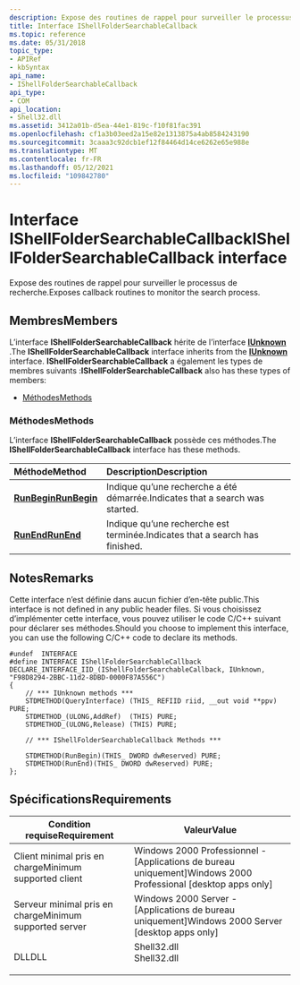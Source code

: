 ```yaml
---
description: Expose des routines de rappel pour surveiller le processus de recherche.
title: Interface IShellFolderSearchableCallback
ms.topic: reference
ms.date: 05/31/2018
topic_type:
- APIRef
- kbSyntax
api_name:
- IShellFolderSearchableCallback
api_type:
- COM
api_location:
- Shell32.dll
ms.assetid: 3412a01b-d5ea-44e1-819c-f10f81fac391
ms.openlocfilehash: cf1a3b03eed2a15e82e1313875a4ab8584243190
ms.sourcegitcommit: 3caaa3c92dcb1ef12f84464d14ce6262e65e988e
ms.translationtype: MT
ms.contentlocale: fr-FR
ms.lasthandoff: 05/12/2021
ms.locfileid: "109842780"
---
```

# <a name="ishellfoldersearchablecallback-interface"></a><span data-ttu-id="eabcd-103">Interface IShellFolderSearchableCallback</span><span class="sxs-lookup"><span data-stu-id="eabcd-103">IShellFolderSearchableCallback interface</span></span>

<span data-ttu-id="eabcd-104">Expose des routines de rappel pour surveiller le processus de recherche.</span><span class="sxs-lookup"><span data-stu-id="eabcd-104">Exposes callback routines to monitor the search process.</span></span>

## <a name="members"></a><span data-ttu-id="eabcd-105">Membres</span><span class="sxs-lookup"><span data-stu-id="eabcd-105">Members</span></span>

<span data-ttu-id="eabcd-106">L’interface **IShellFolderSearchableCallback** hérite de l’interface [**IUnknown**](/windows/win32/api/unknwn/nn-unknwn-iunknown) .</span><span class="sxs-lookup"><span data-stu-id="eabcd-106">The **IShellFolderSearchableCallback** interface inherits from the [**IUnknown**](/windows/win32/api/unknwn/nn-unknwn-iunknown) interface.</span></span> <span data-ttu-id="eabcd-107">**IShellFolderSearchableCallback** a également les types de membres suivants :</span><span class="sxs-lookup"><span data-stu-id="eabcd-107">**IShellFolderSearchableCallback** also has these types of members:</span></span>

-   [<span data-ttu-id="eabcd-108">Méthodes</span><span class="sxs-lookup"><span data-stu-id="eabcd-108">Methods</span></span>](#methods)

### <a name="methods"></a><span data-ttu-id="eabcd-109">Méthodes</span><span class="sxs-lookup"><span data-stu-id="eabcd-109">Methods</span></span>

<span data-ttu-id="eabcd-110">L’interface **IShellFolderSearchableCallback** possède ces méthodes.</span><span class="sxs-lookup"><span data-stu-id="eabcd-110">The **IShellFolderSearchableCallback** interface has these methods.</span></span>



| <span data-ttu-id="eabcd-111">Méthode</span><span class="sxs-lookup"><span data-stu-id="eabcd-111">Method</span></span>                                                      | <span data-ttu-id="eabcd-112">Description</span><span class="sxs-lookup"><span data-stu-id="eabcd-112">Description</span></span>                                      |
|:------------------------------------------------------------|:-------------------------------------------------|
| [<span data-ttu-id="eabcd-113">**RunBegin**</span><span class="sxs-lookup"><span data-stu-id="eabcd-113">**RunBegin**</span></span>](ishellfoldersearchablecallback-runbegin.md) | <span data-ttu-id="eabcd-114">Indique qu’une recherche a été démarrée.</span><span class="sxs-lookup"><span data-stu-id="eabcd-114">Indicates that a search was started.</span></span><br/>  |
| [<span data-ttu-id="eabcd-115">**RunEnd**</span><span class="sxs-lookup"><span data-stu-id="eabcd-115">**RunEnd**</span></span>](ishellfoldersearchablecallback-runend.md)     | <span data-ttu-id="eabcd-116">Indique qu’une recherche est terminée.</span><span class="sxs-lookup"><span data-stu-id="eabcd-116">Indicates that a search has finished.</span></span><br/> |



 

## <a name="remarks"></a><span data-ttu-id="eabcd-117">Notes</span><span class="sxs-lookup"><span data-stu-id="eabcd-117">Remarks</span></span>

<span data-ttu-id="eabcd-118">Cette interface n’est définie dans aucun fichier d’en-tête public.</span><span class="sxs-lookup"><span data-stu-id="eabcd-118">This interface is not defined in any public header files.</span></span> <span data-ttu-id="eabcd-119">Si vous choisissez d’implémenter cette interface, vous pouvez utiliser le code C/C++ suivant pour déclarer ses méthodes.</span><span class="sxs-lookup"><span data-stu-id="eabcd-119">Should you choose to implement this interface, you can use the following C/C++ code to declare its methods.</span></span>


```
#undef  INTERFACE
#define INTERFACE IShellFolderSearchableCallback
DECLARE_INTERFACE_IID_(IShellFolderSearchableCallback, IUnknown, "F98D8294-2BBC-11d2-8DBD-0000F87A556C")
{
    // *** IUnknown methods ***
    STDMETHOD(QueryInterface) (THIS_ REFIID riid, __out void **ppv) PURE;
    STDMETHOD_(ULONG,AddRef)  (THIS) PURE;
    STDMETHOD_(ULONG,Release) (THIS) PURE;

    // *** IShellFolderSearchableCallback Methods ***

    STDMETHOD(RunBegin)(THIS_ DWORD dwReserved) PURE;
    STDMETHOD(RunEnd)(THIS_ DWORD dwReserved) PURE;
};
```



## <a name="requirements"></a><span data-ttu-id="eabcd-120">Spécifications</span><span class="sxs-lookup"><span data-stu-id="eabcd-120">Requirements</span></span>



| <span data-ttu-id="eabcd-121">Condition requise</span><span class="sxs-lookup"><span data-stu-id="eabcd-121">Requirement</span></span> | <span data-ttu-id="eabcd-122">Valeur</span><span class="sxs-lookup"><span data-stu-id="eabcd-122">Value</span></span> |
|-------------------------------------|----------------------------------------------------------------------------------------|
| <span data-ttu-id="eabcd-123">Client minimal pris en charge</span><span class="sxs-lookup"><span data-stu-id="eabcd-123">Minimum supported client</span></span><br/> | <span data-ttu-id="eabcd-124">Windows 2000 Professionnel - \[Applications de bureau uniquement\]</span><span class="sxs-lookup"><span data-stu-id="eabcd-124">Windows 2000 Professional \[desktop apps only\]</span></span><br/>                             |
| <span data-ttu-id="eabcd-125">Serveur minimal pris en charge</span><span class="sxs-lookup"><span data-stu-id="eabcd-125">Minimum supported server</span></span><br/> | <span data-ttu-id="eabcd-126">Windows 2000 Server - \[Applications de bureau uniquement\]</span><span class="sxs-lookup"><span data-stu-id="eabcd-126">Windows 2000 Server \[desktop apps only\]</span></span><br/>                                   |
| <span data-ttu-id="eabcd-127">DLL</span><span class="sxs-lookup"><span data-stu-id="eabcd-127">DLL</span></span><br/>                      | <dl> <span data-ttu-id="eabcd-128"><dt>Shell32.dll</dt></span><span class="sxs-lookup"><span data-stu-id="eabcd-128"><dt>Shell32.dll</dt></span></span> </dl> |



 

 
